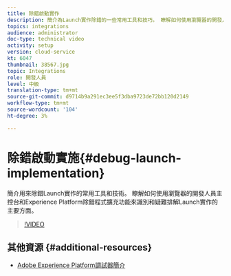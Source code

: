 ```yaml
---
title: 除錯啟動實作
description: 簡介為Launch實作除錯的一些常用工具和技巧。 瞭解如何使用瀏覽器的開發人員主控台和Experience Platform除錯程式擴充功能來識別和疑難排解Launch實作的主要方面。
topics: integrations
audience: administrator
doc-type: technical video
activity: setup
version: cloud-service
kt: 6047
thumbnail: 38567.jpg
topic: Integrations
role: 開發人員
level: 中級
translation-type: tm+mt
source-git-commit: d9714b9a291ec3ee5f3dba9723de72bb120d2149
workflow-type: tm+mt
source-wordcount: '104'
ht-degree: 3%

---
```



# 除錯啟動實施{#debug-launch-implementation}

簡介用來除錯Launch實作的常用工具和技術。 瞭解如何使用瀏覽器的開發人員主控台和Experience Platform除錯程式擴充功能來識別和疑難排解Launch實作的主要方面。

>[!VIDEO](https://video.tv.adobe.com/v/38567?quality=12&learn=on)

## 其他資源 {#additional-resources}

* [Adobe Experience Platform調試器簡介](https://docs.adobe.com/content/help/en/platform-learn/tutorials/data-ingestion/web-sdk/introduction-to-the-experience-platform-debugger.html)
